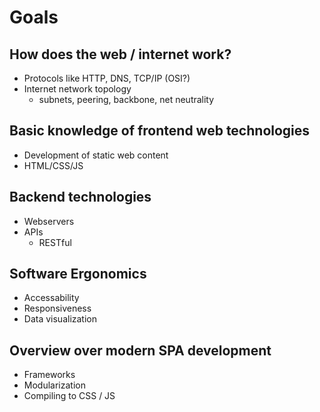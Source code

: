 # Goals

## How does the web / internet work?
- Protocols like HTTP, DNS, TCP/IP (OSI?)
- Internet network topology
  - subnets, peering, backbone, net neutrality
  
## Basic knowledge of frontend web technologies
- Development of static web content
- HTML/CSS/JS

## Backend technologies
- Webservers
- APIs
  - RESTful
  
## Software Ergonomics
- Accessability
- Responsiveness
- Data visualization

## Overview over modern SPA development
- Frameworks
- Modularization
- Compiling to CSS / JS
